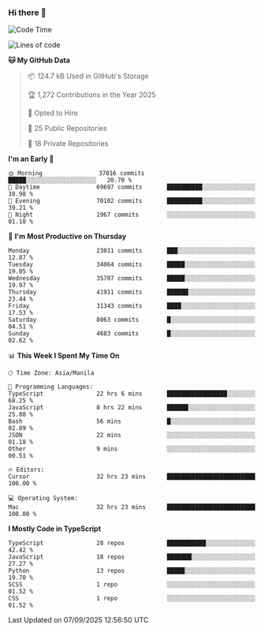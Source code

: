 ### Hi there 👋

<!--START_SECTION:waka-->
![Code Time](http://img.shields.io/badge/Code%20Time-2%2C102%20hrs%2016%20mins-blue)

![Lines of code](https://img.shields.io/badge/From%20Hello%20World%20I%27ve%20Written-68.3%20million%20lines%20of%20code-blue)

**🐱 My GitHub Data** 

> 📦 124.7 kB Used in GitHub's Storage 
 > 
> 🏆 1,272 Contributions in the Year 2025
 > 
> 💼 Opted to Hire
 > 
> 📜 25 Public Repositories 
 > 
> 🔑 18 Private Repositories 
 > 
**I'm an Early 🐤** 

```text
🌞 Morning                37016 commits       █████░░░░░░░░░░░░░░░░░░░░   20.70 % 
🌆 Daytime                69697 commits       ██████████░░░░░░░░░░░░░░░   38.98 % 
🌃 Evening                70102 commits       ██████████░░░░░░░░░░░░░░░   39.21 % 
🌙 Night                  1967 commits        ░░░░░░░░░░░░░░░░░░░░░░░░░   01.10 % 
```
📅 **I'm Most Productive on Thursday** 

```text
Monday                   23011 commits       ███░░░░░░░░░░░░░░░░░░░░░░   12.87 % 
Tuesday                  34064 commits       █████░░░░░░░░░░░░░░░░░░░░   19.05 % 
Wednesday                35707 commits       █████░░░░░░░░░░░░░░░░░░░░   19.97 % 
Thursday                 41911 commits       ██████░░░░░░░░░░░░░░░░░░░   23.44 % 
Friday                   31343 commits       ████░░░░░░░░░░░░░░░░░░░░░   17.53 % 
Saturday                 8063 commits        █░░░░░░░░░░░░░░░░░░░░░░░░   04.51 % 
Sunday                   4683 commits        █░░░░░░░░░░░░░░░░░░░░░░░░   02.62 % 
```


📊 **This Week I Spent My Time On** 

```text
🕑︎ Time Zone: Asia/Manila

💬 Programming Languages: 
TypeScript               22 hrs 6 mins       █████████████████░░░░░░░░   68.25 % 
JavaScript               8 hrs 22 mins       ██████░░░░░░░░░░░░░░░░░░░   25.88 % 
Bash                     56 mins             █░░░░░░░░░░░░░░░░░░░░░░░░   02.89 % 
JSON                     22 mins             ░░░░░░░░░░░░░░░░░░░░░░░░░   01.18 % 
Other                    9 mins              ░░░░░░░░░░░░░░░░░░░░░░░░░   00.51 % 

🔥 Editors: 
Cursor                   32 hrs 23 mins      █████████████████████████   100.00 % 

💻 Operating System: 
Mac                      32 hrs 23 mins      █████████████████████████   100.00 % 
```

**I Mostly Code in TypeScript** 

```text
TypeScript               28 repos            ███████████░░░░░░░░░░░░░░   42.42 % 
JavaScript               18 repos            ███████░░░░░░░░░░░░░░░░░░   27.27 % 
Python                   13 repos            █████░░░░░░░░░░░░░░░░░░░░   19.70 % 
SCSS                     1 repo              ░░░░░░░░░░░░░░░░░░░░░░░░░   01.52 % 
CSS                      1 repo              ░░░░░░░░░░░░░░░░░░░░░░░░░   01.52 % 
```




 Last Updated on 07/09/2025 12:56:50 UTC
<!--END_SECTION:waka-->
